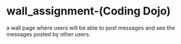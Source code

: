 # wall_assignment-(Coding Dojo)
a wall page where users will be able to post messages and see the messages posted by other users. 

